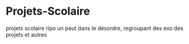 # Projets-Scolaire
projets scolaire
ripo un peut dans le désordre, regroupant des exo des projets et autres 
